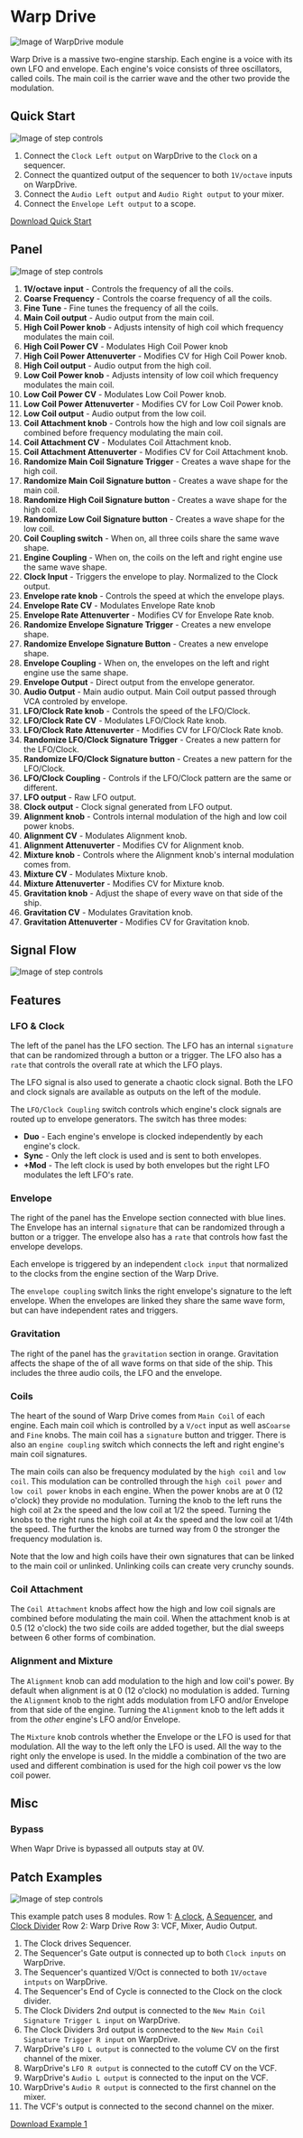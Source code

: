 
# Warp Drive
![Image of WarpDrive module](../images/WarpDrive.png)

Warp Drive is a massive two-engine starship. Each engine is a voice with its own LFO and envelope. Each engine's voice consists of three oscillators, called coils. The main coil is the carrier wave and the other two provide the modulation.

## Quick Start

![Image of step controls](../images/WarpDrive/quick_start_1.png)

1. Connect the `Clock Left output` on WarpDrive to the `Clock` on a sequencer.
2. Connect the quantized output of the sequencer to both `1V/octave` inputs on WarpDrive.
3. Connect the `Audio Left output` and `Audio Right output` to your mixer.
4. Connect the `Envelope Left output` to a scope.

[Download Quick Start](../examples/WarpDrive/WarpDrive_QuickStart.vcvs?raw=true)

## Panel

![Image of step controls](../images/WarpDrive/labels.png)

1. **1V/octave input** - Controls the frequency of all the coils.
2. **Coarse Frequency** - Controls the coarse frequency of all the coils.
3. **Fine Tune** - Fine tunes the frequency of all the coils.
4. **Main Coil output** - Audio output from the main coil.
5. **High Coil Power knob** - Adjusts intensity of high coil which frequency modulates the main coil.
6. **High Coil Power CV** - Modulates High Coil Power knob
7. **High Coil Power Attenuverter** - Modifies CV for High Coil Power knob.
8. **High Coil output** - Audio output from the high coil.
9. **Low Coil Power knob** - Adjusts intensity of low coil which frequency modulates the main coil.
10. **Low Coil Power CV** - Modulates Low Coil Power knob.
11. **Low Coil Power Attenuverter** - Modifies CV for Low Coil Power knob.
12. **Low Coil output** - Audio output from the low coil.
13. **Coil Attachment knob** - Controls how the high and low coil signals are combined before frequency modulating the main coil.
14. **Coil Attachment CV** - Modulates Coil Attachment knob.
15. **Coil Attachment Attenuverter** - Modifies CV for Coil Attachment knob.
16. **Randomize Main Coil Signature Trigger** - Creates a wave shape for the high coil.
17. **Randomize Main Coil Signature button** - Creates a wave shape for the main coil.
18. **Randomize High Coil Signature button** - Creates a wave shape for the high coil.
19. **Randomize Low Coil Signature button** - Creates a wave shape for the low coil.
20. **Coil Coupling switch** - When on, all three coils share the same wave shape.
21. **Engine Coupling** - When on, the coils on the left and right engine use the same wave shape.
22. **Clock Input** - Triggers the envelope to play. Normalized to the Clock output.
23. **Envelope rate knob** - Controls the speed at which the envelope plays.
24. **Envelope Rate CV** - Modulates Envelope Rate knob
25. **Envelope Rate Attenuverter** - Modifies CV for Envelope Rate knob.
26. **Randomize Envelope Signature Trigger** - Creates a new envelope shape.
27. **Randomize Envelope Signature Button** - Creates a new envelope shape.
28. **Envelope Coupling** - When on, the envelopes on the left and right engine use the same shape.
29. **Envelope Output** - Direct output from the envelope generator.
30. **Audio Output** - Main audio output. Main Coil output passed through VCA controled by envelope.
31. **LFO/Clock Rate knob** - Controls the speed of the LFO/Clock.
32. **LFO/Clock Rate CV** - Modulates LFO/Clock Rate knob.
33. **LFO/Clock Rate Attenuverter** - Modifies CV for LFO/Clock Rate knob.
34. **Randomize LFO/Clock Signature Trigger** - Creates a new pattern for the LFO/Clock.
35. **Randomize LFO/Clock Signature button** - Creates a new pattern for the LFO/Clock.
36. **LFO/Clock Coupling** - Controls if the LFO/Clock pattern are the same or different.
37. **LFO output** - Raw LFO output.
38. **Clock output** - Clock signal generated from LFO output. 
39. **Alignment knob** - Controls internal modulation of the high and low coil power knobs.
40. **Alignment CV** - Modulates Alignment knob.
41. **Alignment Attenuverter** - Modifies CV for Alignment knob.
42. **Mixture knob** - Controls where the Alignment knob's internal modulation comes from.
43. **Mixture CV** - Modulates Mixture knob.
44. **Mixture Attenuverter** - Modifies CV for Mixture knob.
45. **Gravitation knob** - Adjust the shape of every wave on that side of the ship.
46. **Gravitation CV** - Modulates Gravitation knob.
47. **Gravitation Attenuverter** - Modifies CV for Gravitation knob.

## Signal Flow

![Image of step controls](../images/WarpDrive/diagram.png)

## Features

### LFO & Clock

The left of the panel has the LFO section. The LFO has an internal `signature` that can be randomized through a button or a trigger. The LFO also has a `rate` that controls the overall rate at which the LFO plays.

The LFO signal is also used to generate a chaotic clock signal. Both the LFO and clock signals are available as outputs on the left of the module.

The `LFO/Clock Coupling` switch controls which engine's clock signals are routed up to envelope generators. The switch has three modes:
* **Duo** - Each engine's envelope is clocked independently by each engine's clock. 
* **Sync** - Only the left clock is used and is sent to both envelopes.
* **+Mod** - The left clock is used by both envelopes but the right LFO modulates the left LFO's rate.  

### Envelope

The right of the panel has the Envelope section connected with blue lines. The Envelope has an internal `signature` that can be randomized through a button or a trigger. The envelope also has a `rate` that controls how fast the envelope develops. 

Each envelope is triggered by an independent `clock input` that normalized to the clocks from the engine section of the Warp Drive.

The `envelope coupling` switch links the right envelope's signature to the left envelope. When the envelopes are linked they share the same wave form, but can have independent rates and triggers.

### Gravitation

The right of the panel has the `gravitation` section in orange. Gravitation affects the shape of the of all wave forms on that side of the ship. This includes the three audio coils, the LFO and the envelope. 

### Coils

The heart of the sound of Warp Drive comes from `Main Coil` of each engine. Each main coil which is controlled by a `V/oct` input as well as`Coarse` and `Fine` knobs. The main coil has a `signature` button and trigger. There is also an `engine coupling` switch which connects the left and right engine's main coil signatures.

The main coils can also be frequency modulated by the `high coil` and `low coil`. This modulation can be controlled through the `high coil power` and `low coil power` knobs in each engine. When the power knobs are at 0 (12 o'clock) they provide no modulation. Turning the knob to the left runs the high coil at 2x the speed and the low coil at 1/2 the speed. Turning the knobs to the right runs the high coil at 4x the speed and the low coil at 1/4th the speed. The further the knobs are turned way from 0 the stronger the frequency modulation is.

Note that the low and high coils have their own signatures that can be linked to the main coil or unlinked. Unlinking coils can create very crunchy sounds.

### Coil Attachment

The `Coil Attachment` knobs affect how the high and low coil signals are combined before modulating the main coil. When the attachment knob is at 0.5 (12 o'clock) the two side coils are added together, but the dial sweeps between 6 other forms of combination.

### Alignment and Mixture

The `Alignment` knob can add modulation to the high and low coil's power. By default when alignment is at 0 (12 o'clock) no modulation is added. Turning the `Alignment` knob to the right adds modulation from LFO and/or Envelope from that side of the engine. Turning the `Alignment` knob to the left adds it from the *other* engine's LFO and/or Envelope.

The `Mixture` knob controls whether the Envelope or the LFO is used for that modulation. All the way to the left only the LFO is used. All the way to the right only the envelope is used. In the middle a combination of the two are used and different combination is used for the high coil power vs the low coil power.

## Misc

### Bypass
When Wapr Drive is bypassed all outputs stay at 0V.

## Patch Examples

![Image of step controls](../images/WarpDrive/example_1.png)

This example patch uses 8 modules.
Row 1: [A clock](https://library.vcvrack.com/ImpromptuModular/Clocked-Clkd), [A Sequencer](https://library.vcvrack.com/JW-Modules/8Seq), and [Clock Divider](https://library.vcvrack.com/Ohmer/RKD)
Row 2: Warp Drive
Row 3: VCF, Mixer, Audio Output.

1. The Clock drives Sequencer.
2. The Sequencer's Gate output is connected up to both `Clock inputs`  on WarpDrive.
3. The Sequencer's quantized V/Oct is connected to both `1V/octave intputs` on WarpDrive.
4. The Sequencer's End of Cycle is connected to the Clock on the clock divider.
5. The Clock Dividers 2nd output is connected to the `New Main Coil Signature Trigger L input` on WarpDrive.
6. The Clock Dividers 3rd output is connected to the `New Main Coil Signature Trigger R input` on WarpDrive.
7. WarpDrive's `LFO L output` is connected to the volume CV on the first channel of the mixer.
8. WarpDrive's `LFO R output` is connected to the cutoff CV on the VCF.
9. WarpDrive's `Audio L output` is connected to the input on the VCF.
10. WarpDrive's `Audio R output` is connected to the first channel on the mixer.
11. The VCF's output is connected to the second channel on the mixer.

[Download Example 1](../examples/WarpDrive/WarpDrive_Example1.vcvs?raw=true)